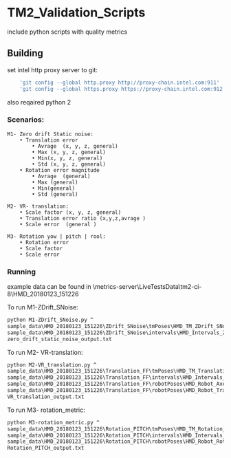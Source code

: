 # TM2_Validation_Scripts
include python scripts with quality metrics  

## Building

set intel http proxy server to git: 
```sh
	'git config --global http.proxy http://proxy-chain.intel.com:911'
	'git config --global https.proxy https://proxy-chain.intel.com:912'
```	
also reqaired python 2 


### Scenarios:

	M1- Zero drift Static noise:  
		• Translation error 
			• Avrage  (x, y, z, general)
			• Max (x, y, z, general)
			• Min(x, y, z, general)
			• Std (x, y, z, general)
		• Rotation error magnitude
			• Avrage  (general)
			• Max (general)
			• Min(general)
			• Std (general)

	M2- VR- translation:
		• Scale factor (x, y, z, general)
		• Translation error ratio (x,y,z,avrage )
		• Scale error  (general ) 

	M3- Rotation yow | pitch | rool: 
		• Rotation error
		• Scale factor
		• Scale error  

	
	

### Running 
example data can be found in \\metrics-server\LiveTestsData\tm2-ci-8\HMD_20180123_151226



To run M1-ZDrift_SNoise:

```sh
python M1-ZDrift_SNoise.py ^
sample_data\HMD_20180123_151226\ZDrift_SNoise\tmPoses\HMD_TM_ZDrift_SNoise_20180123_150925.txt ^
sample_data\HMD_20180123_151226\ZDrift_SNoise\intervals\HMD_Intervals_ZDrift_SNoise_20180123_150925.txt ^
zero_drift_static_noise_output.txt
```

To run M2- VR-translation:
	
```sh
python M2-VR_translation.py ^
sample_data\HMD_20180123_151226\Translation_FF\tmPoses\HMD_TM_Translation_FF_20180123_151224.txt ^
sample_data\HMD_20180123_151226\Translation_FF\intervals\HMD_Intervals_Translation_FF_20180123_151224.txt ^
sample_data\HMD_20180123_151226\Translation_FF\robotPoses\HMD_Robot_Axes_Translation_FF_20180123_151224.txt ^
sample_data\HMD_20180123_151226\Translation_FF\robotPoses\HMD_Robot_Translation_FF_20180123_151224.txt ^
VR_translation_output.txt
```

To run M3- rotation_metric:
```sh
python M3-rotation_metric.py ^
sample_data\HMD_20180123_151226\Rotation_PITCH\tmPoses\HMD_TM_Rotation_pitch_20180123_151032.txt ^
sample_data\HMD_20180123_151226\Rotation_PITCH\intervals\HMD_Intervals_Rotation_pitch_20180123_151032.txt ^
sample_data\HMD_20180123_151226\Rotation_PITCH\robotPoses\HMD_Robot_Rotation_pitch_20180123_151032.txt ^
Rotation_PITCH_output.txt
```




